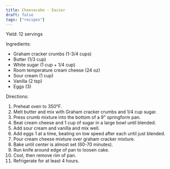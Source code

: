 ```yaml
---
title: Cheesecake - Easier
draft: false
tags: ["recipes"]
---
```


Yield: 12 servings

Ingredients:
- Graham cracker crumbs (1-3/4 cups)
- Butter (1/3 cup)
- White sugar (1 cup + 1/4 cup)
- Room temperature cream cheese (24 oz)
- Sour cream (1 cup)
- Vanilla (2 tsp)
- Eggs (3)

Directions:
1) Preheat oven to 350°F.
2) Melt butter and mix with Graham cracker crumbs and 1/4 cup sugar.
3) Press crumb mixture into the bottom of a 9" springform pan.
4) Beat cream cheese and 1 cup of sugar in a large bowl until blended.
5) Add sour cream and vanilla and mix well.
6) Add eggs 1 at a time, beating on low speed after each until just blended.
7) Pour cream cheese mixture over graham cracker mixture.
8) Bake until center is almost set (60-70 minutes).
9) Run knife around edge of pan to loosen cake.
10) Cool, then remove rim of pan.
11) Refrigerate for at least 4 hours.
